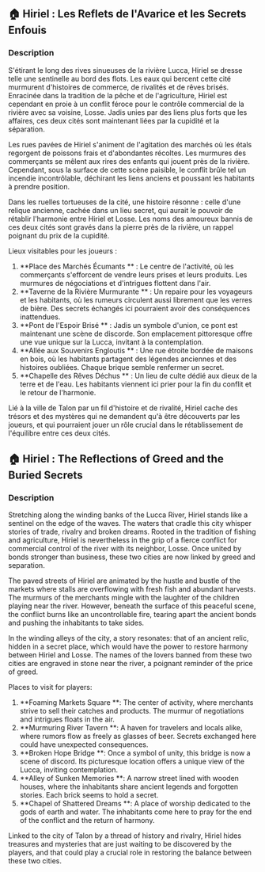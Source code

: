 ## 🏠 Hiriel : Les Reflets de l'Avarice et les Secrets Enfouis

### Description

S'étirant le long des rives sinueuses de la rivière Lucca, Hiriel se dresse telle une sentinelle au bord des flots. Les eaux qui bercent cette cité murmurent d'histoires de commerce, de rivalités et de rêves brisés. Enracinée dans la tradition de la pêche et de l'agriculture, Hiriel est cependant en proie à un conflit féroce pour le contrôle commercial de la rivière avec sa voisine, Losse. Jadis unies par des liens plus forts que les affaires, ces deux cités sont maintenant liées par la cupidité et la séparation.

Les rues pavées de Hiriel s'animent de l'agitation des marchés où les étals regorgent de poissons frais et d'abondantes récoltes. Les murmures des commerçants se mêlent aux rires des enfants qui jouent près de la rivière. Cependant, sous la surface de cette scène paisible, le conflit brûle tel un incendie incontrôlable, déchirant les liens anciens et poussant les habitants à prendre position.

Dans les ruelles tortueuses de la cité, une histoire résonne : celle d'une relique ancienne, cachée dans un lieu secret, qui aurait le pouvoir de rétablir l'harmonie entre Hiriel et Losse. Les noms des amoureux bannis de ces deux cités sont gravés dans la pierre près de la rivière, un rappel poignant du prix de la cupidité.

Lieux visitables pour les joueurs :

1. **Place des Marchés Écumants
   ** : Le centre de l'activité, où les commerçants s'efforcent de vendre leurs prises et leurs produits. Les murmures de négociations et d'intrigues flottent dans l'air.
2. **Taverne de la Rivière Murmurante
   ** : Un repaire pour les voyageurs et les habitants, où les rumeurs circulent aussi librement que les verres de bière. Des secrets échangés ici pourraient avoir des conséquences inattendues.
3. **Pont de l'Espoir Brisé
   ** : Jadis un symbole d'union, ce pont est maintenant une scène de discorde. Son emplacement pittoresque offre une vue unique sur la Lucca, invitant à la contemplation.
4. **Allée aux Souvenirs Engloutis
   ** : Une rue étroite bordée de maisons en bois, où les habitants partagent des légendes anciennes et des histoires oubliées. Chaque brique semble renfermer un secret.
5. **Chapelle des Rêves Déchus
   ** : Un lieu de culte dédié aux dieux de la terre et de l'eau. Les habitants viennent ici prier pour la fin du conflit et le retour de l'harmonie.

Lié à la ville de Talon par un fil d'histoire et de rivalité, Hiriel cache des trésors et des mystères qui ne demandent qu'à être découverts par les joueurs, et qui pourraient jouer un rôle crucial dans le rétablissement de l'équilibre entre ces deux cités.

## 🏠 Hiriel : The Reflections of Greed and the Buried Secrets

### Description

Stretching along the winding banks of the Lucca River, Hiriel stands like a sentinel on the edge of the waves. The waters that cradle this city whisper stories of trade, rivalry and broken dreams. Rooted in the tradition of fishing and agriculture, Hiriel is nevertheless in the grip of a fierce conflict for commercial control of the river with its neighbor, Losse. Once united by bonds stronger than business, these two cities are now linked by greed and separation.

The paved streets of Hiriel are animated by the hustle and bustle of the markets where stalls are overflowing with fresh fish and abundant harvests. The murmurs of the merchants mingle with the laughter of the children playing near the river. However, beneath the surface of this peaceful scene, the conflict burns like an uncontrollable fire, tearing apart the ancient bonds and pushing the inhabitants to take sides.

In the winding alleys of the city, a story resonates: that of an ancient relic, hidden in a secret place, which would have the power to restore harmony between Hiriel and Losse. The names of the lovers banned from these two cities are engraved in stone near the river, a poignant reminder of the price of greed.

Places to visit for players:

1. **Foaming Markets Square
   **: The center of activity, where merchants strive to sell their catches and products. The murmur of negotiations and intrigues floats in the air.
2. **Murmuring River Tavern
   **: A haven for travelers and locals alike, where rumors flow as freely as glasses of beer. Secrets exchanged here could have unexpected consequences.
3. **Broken Hope Bridge
   **: Once a symbol of unity, this bridge is now a scene of discord. Its picturesque location offers a unique view of the Lucca, inviting contemplation.
4. **Alley of Sunken Memories
   **: A narrow street lined with wooden houses, where the inhabitants share ancient legends and forgotten stories. Each brick seems to hold a secret.
5. **Chapel of Shattered Dreams
   **: A place of worship dedicated to the gods of earth and water. The inhabitants come here to pray for the end of the conflict and the return of harmony.

Linked to the city of Talon by a thread of history and rivalry, Hiriel hides treasures and mysteries that are just waiting to be discovered by the players, and that could play a crucial role in restoring the balance between these two cities.

